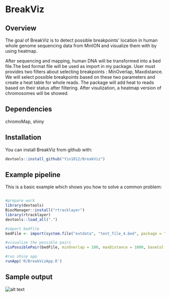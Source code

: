 # BreakViz

## Overview
The goal of BreakViz is to detect possible breakpoints' location in human whole genome sequencing data from MinION and visualize them with by using heatmap.

After sequencing and mapping, human DNA will be transformed into a bed file.The bed format file will be used as import in my package. User must provides two filters about selecting breakpoints : MinOverlap, Maxdistance. We will select possible breakpoints based on these two parameters and create a heat table for whole reads. The package will add heat to reads based on their status after filtering. After visulization, a heatmap version of chromosomes will be showed.

## Dependencies
chromoMap, shiny

## Installation

You can install BreakViz from github with:


``` r
devtools::install_github("Yin1012/BreakViz")
```

## Example pipeline

This is a basic example which shows you how to solve a common problem:

``` r

#prepare work
library(devtools)
BiocManager::install("rtracklayer")
library(rtracklayer)
devtools::load_all(".")

#import bedfile
bedFile <- import(system.file("extdata", "test_file_4.bed", package = "BreakViz"), format = "bed")

#visualize the possible pairs
visPossiblePair(bedFile, minOverlap = 100, maxDistance = 1000, baseCol = 1)

#run shiny app
runApp('R/BreakVizApp.R')
```
## Sample output

![alt text](http://steipe.biochemistry.utoronto.ca/abc/students/images/b/b8/Result.PNG)
